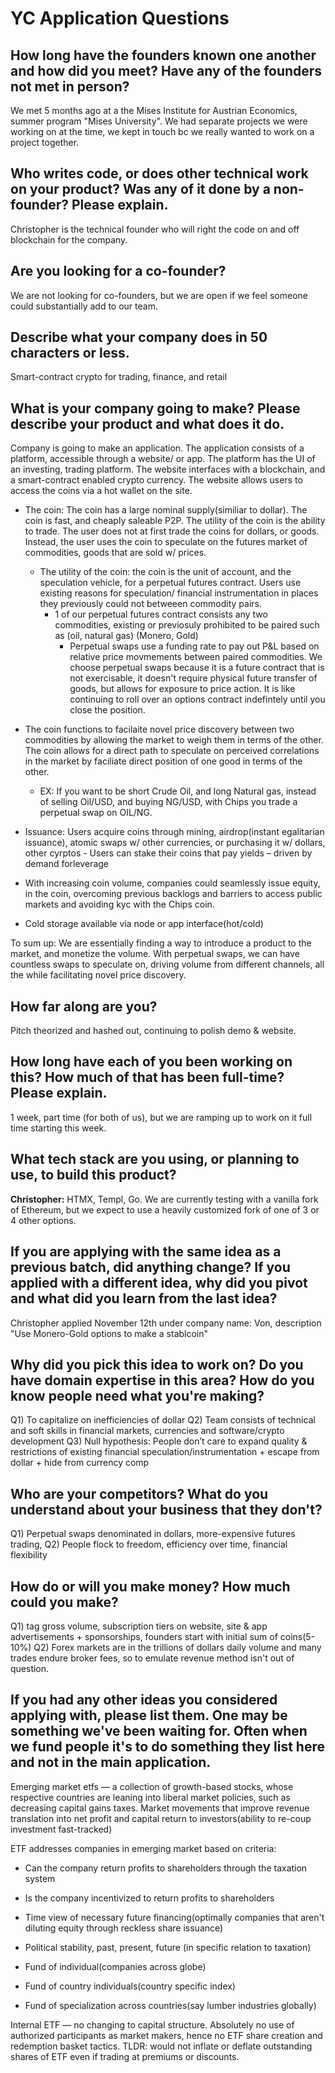 # YC Application Questions 

<!-- I separated answers into Davis and Christopher to make it simple to compare. 
I will have edit when there was an obvious typo so something, but not when it makes a substantial change -->

## How long have the founders known one another and how did you meet? Have any of the founders not met in person?

We met 5 months ago at a the Mises Institute for Austrian Economics, summer program "Mises University". We had separate projects we were working on at the time, we kept in touch bc we really wanted to work on a project together.

## Who writes code, or does other technical work on your product? Was any of it done by a non-founder? Please explain.

Christopher is the technical founder who will right the code on and off blockchain for the company.

## Are you looking for a co-founder?

We are not looking for co-founders, but we are open if we feel someone could substantially add to our team.

## Describe what your company does in 50 characters or less.

Smart-contract crypto for trading, finance, and retail

## What is your company going to make? Please describe your product and what does it do.

Company is going to make an application. The application consists of a platform, accessible
through a website/ or app. The platform has the UI of an investing, trading platform. The website
interfaces with a blockchain, and a smart-contract enabled crypto currency. The website allows users to access the
coins via a hot wallet on the site.

- The coin: The coin has a large nominal supply(similiar to dollar). The coin is fast, and cheaply saleable P2P.
The utility of the coin is the ability to trade. The user does
not at first trade the coins for dollars, or goods. Instead, the user uses the coin to
speculate on the futures market of commodities, goods that are sold w/ prices.
    - The utility of the coin: the coin is the unit of account, and the speculation vehicle,
for a perpetual futures contract. Users use existing reasons for speculation/ financial instrumentation in places
they previously could not betweeen commodity pairs.
        - 1 of our perpetual futures contract consists any two commodities, existing or previosuly prohibited to
be paired such as (oil, natural gas) (Monero, Gold)
            - Perpetual swaps use a funding rate to pay out P&L based on relative price movmements between paired commodities. We choose perpetual swaps because it is a future contract that is not exercisable, it doesn't require physical future transfer of goods, but allows for exposure to price action. It is like continuing to roll over an options contract indefintely until you close the position.

- The coin functions to facilaite novel price discovery between two commodities by allowing the market to weigh them in terms of the other. The coin allows for a direct path to speculate on perceived correlations
in the market by faciliate direct position of one good in terms of the other.
    - EX: If you want to be short Crude Oil, and long Natural gas, instead of selling Oil/USD, and buying NG/USD, with Chips you trade a perpetual swap on OIL/NG.  
 
- Issuance: Users acquire coins through mining, airdrop(instant egalitarian issuance),
atomic swaps w/ other currencies, or purchasing it w/ dollars, other
cyrptos
        -  Users can stake their coins that pay yields – driven by demand forleverage

- With increasing coin volume, companies could seamlessly issue equity, in the coin, overcoming previous backlogs and barriers to access public markets and avoiding kyc with the Chips coin. 
- Cold storage available via node or app interface(hot/cold)

To sum up: We are essentially finding a way to introduce a product to the market, and monetize the volume. With perpetual swaps, we can have countless swaps to speculate on, driving volume from different channels, all the while facilitating novel price discovery. 
 
## How far along are you?

Pitch theorized and hashed out, continuing to polish demo & website.

## How long have each of you been working on this? How much of that has been full-time? Please explain.

1 week, part time (for both of us), but we are ramping up to work on it full time starting this week.

## What tech stack are you using, or planning to use, to build this product?

**Christopher:** HTMX, Templ, Go. We are currently testing with a vanilla fork of Ethereum, but we expect to use a heavily customized fork of one of 3 or 4 other options. 

## If you are applying with the same idea as a previous batch, did anything change? If you applied with a different idea, why did you pivot and what did you learn from the last idea?

Christopher applied November 12th under company name: Von, description "Use Monero-Gold options to make a stablcoin"

## Why did you pick this idea to work on? Do you have domain expertise in this area? How do you know people need what you're making?

Q1) To capitalize on inefficiencies of dollar
Q2) Team consists of technical and soft skills in financial markets, currencies and
software/crypto development
Q3) Null hypothesis: People don’t care to expand quality & restrictions of existing financial
speculation/instrumentation + escape from dollar + hide from currency comp

## Who are your competitors? What do you understand about your business that they don't?

Q1) Perpetual swaps denominated in dollars, more-expensive futures trading, 
Q2) People flock to freedom, efficiency over time, financial flexibility

## How do or will you make money? How much could you make?

Q1) tag gross volume, subscription tiers on website, site & app advertisements + sponsorships, founders start with initial sum of coins(5-10%)
Q2) Forex markets are in the trillions of dollars daily volume and many trades endure broker fees, so to emulate revenue method isn't out of question. 

## If you had any other ideas you considered applying with, please list them. One may be something we've been waiting for. Often when we fund people it's to do something they list here and not in the main application.

Emerging market etfs —  a collection of growth-based stocks, whose respective countries are leaning into liberal market policies, such as decreasing capital gains taxes. Market movements that improve revenue translation into net profit and capital return to investors(ability to re-coup investment fast-tracked)

ETF addresses companies in emerging market based on criteria:
- Can the company return profits to shareholders through the taxation system 
- Is the company incentivized to return profits to shareholders 
- Time view of necessary future financing(optimally companies that aren't diluting equity through reckless share issuance)
- Political stability, past, present, future (in specific relation to taxation)

- Fund of individual(companies across globe)
- Fund of country individuals(country specific index)
- Fund of specialization across countries(say lumber industries globally)

Internal ETF — no changing to capital structure. Absolutely no use of authorized participants as market makers, hence no ETF share creation and redemption basket tactics. 
TLDR: would not inflate or deflate outstanding shares of ETF even if trading at premiums or discounts.

